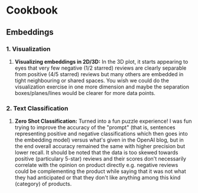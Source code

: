 # Cookbook

## Embeddings

### 1. Visualization

1. **Visualizing embeddings in 2D/3D:** In the 3D plot, it starts appearing to eyes that very few negative (1/2 starred) reviews are clearly separable from positive (4/5 starred) reviews but many others are embedded in tight neighbouring or shared spaces. You wish we could do the visualization exercise in one more dimension and maybe the separation boxes/planes/lines would be clearer for more data points.

### 2. Text Classification

1. **Zero Shot Classification:** Turned into a fun puzzle experience! I was fun trying to improve the accuracy of the "prompt" (that is, sentences representing positive and negative classifications which then goes into the embedding model) versus what's given in the OpenAI blog, but in the end overall accuracy remained the same with higher precision but lower recall. It should be noted that the data is too skewed towards positive (particulary 5-star) reviews and their scores don't necessarily correlate with the opinion on product directly e.g. negative reviews could be complementing the product while saying that it was not what they had anticipated or that they don't like anything among this kind (category) of products.
